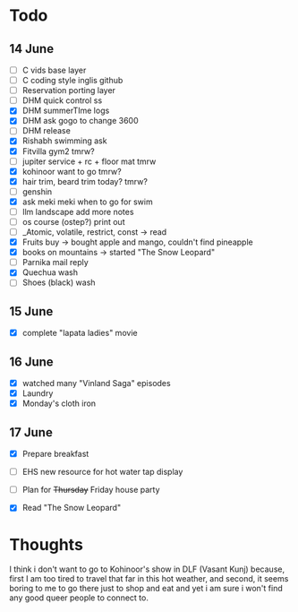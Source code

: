 # Todo

## 14 June

- [ ] C vids base layer
- [ ] C coding style inglis github
- [ ] Reservation porting layer
- [ ] DHM quick control ss
- [x] DHM summerTIme logs
- [x] DHM ask gogo to change 3600
- [ ] DHM release
- [x] Rishabh swimming ask
- [x] Fitvilla gym2 tmrw?
- [ ] jupiter service + rc + floor mat tmrw
- [x] kohinoor want to go tmrw?
- [x] hair trim, beard trim today? tmrw?
- [ ] genshin
- [x] ask meki meki when to go for swim
- [ ] llm landscape add more notes
- [ ] os course (ostep?) print out
- [ ] _Atomic, volatile, restrict, const -> read
- [x] Fruits buy -> bought apple and mango, couldn't find pineapple
- [x] books on mountains -> started "The Snow Leopard"
- [ ] Parnika mail reply
- [x] Quechua wash
- [ ] Shoes (black) wash

## 15 June

- [x] complete "lapata ladies" movie

## 16 June

- [x] watched many "Vinland Saga" episodes
- [x] Laundry
- [x] Monday's cloth iron

## 17 June

- [x] Prepare breakfast
- [ ] EHS new resource for hot water tap display
- [ ] Plan for ~~Thursday~~ Friday house party
- [x] Read "The Snow Leopard"


# Thoughts

I think i don't want to go to Kohinoor's show in DLF (Vasant Kunj) because, first I am too tired to travel that far in this hot weather, and second, it seems boring to me to go there just to shop and eat and yet i am sure i won't find any good queer people to connect to.

